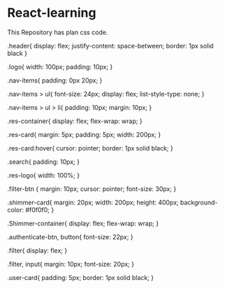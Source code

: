 # React-learning
This Repository has plan css code.


.header{
    display: flex;
    justify-content: space-between;
    border: 1px solid black
}

.logo{
    width: 100px;
    padding: 10px;
}

.nav-items{
    padding: 0px 20px;
}

.nav-items > ul{
    font-size: 24px;
    display: flex;
    list-style-type: none;
}

.nav-items > ul > li{
    padding: 10px;
    margin: 10px;
}

.res-container{
    display: flex;
    flex-wrap: wrap;
}

.res-card{
    margin: 5px;
    padding: 5px;
    width: 200px;
}

.res-card:hover{
    cursor: pointer;
    border: 1px solid black;
}

.search{
    padding: 10px;
}

.res-logo{
    width: 100%;
}

.filter-btn {
    margin: 10px;
    cursor: pointer;
    font-size: 30px;
   }

   .shimmer-card{
    margin: 20px;
    width: 200px;
    height: 400px;
    background-color: #f0f0f0;
   }


   .Shimmer-container{
    display: flex;
    flex-wrap: wrap;
   }

   .authenticate-btn, button{
    font-size: 22px;
   }

   .filter{
    display: flex;
   }

   .filter, input{
      margin:  10px;
      font-size: 20px;
   }

   .user-card{
    padding: 5px;
    border: 1px solid black;
   }

